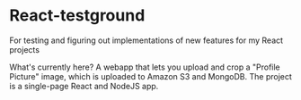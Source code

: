 # React-testground

For testing and figuring out implementations of new features for my React projects

What's currently here? A webapp that lets you upload and crop a "Profile Picture" image, which is uploaded to Amazon S3 and MongoDB. The project is a single-page React and NodeJS app.
